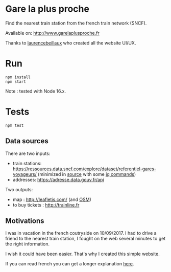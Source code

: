# Gare la plus proche

Find the nearest train station from the french train network (SNCF).

Available on: http://www.garelaplusproche.fr

Thanks to [laurencebeillaux](https://github.com/laurencebeillaux) who created all the website UI/UX.

# Run 

```
npm install 
npm start
```
Note : tested with Node 16.x. 

# Tests 

```
npm test
```

## Data sources

There are two inputs: 
- train stations: https://ressources.data.sncf.com/explore/dataset/referentiel-gares-voyageurs/ (minimized in [source](https://github.com/glae/lagarelaplusproche.fr/blob/c442d5b520141b34f14778d230ad2c2d90f8e702/main.js#L1) with some [jq commands](https://github.com/glae/lagarelaplusproche.fr/blob/master/some_useful_commands_to_minimize_stations_file.sh))
- addresses: https://adresse.data.gouv.fr/api

Two outputs: 
- map : http://leafletjs.com/ (and [OSM](openstreetmap.org))
- to buy tickets : http://trainline.fr 


## Motivations

I was in vacation in the french coutryside on 10/09/2017. I had to drive a friend to the nearest train station, I fought on the web several minutes to get the right information. 

I wish it could have been easier. That's why I created this simple website.

If you can read french you can get a longer explanation [here](README-motivations-fr.md).
